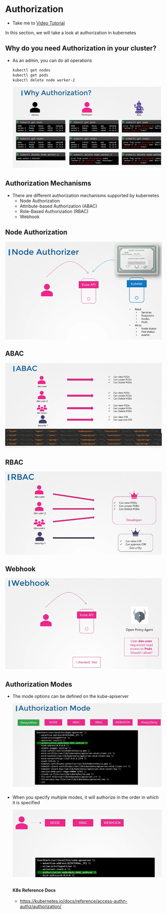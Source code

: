 # Authorization

- Take me to [Video Tutorial](https://kodekloud.com/topic/authorization/)
  
In this section, we will take a look at authorization in kubernetes

## Why do you need Authorization in your cluster?

- As an admin, you can do all operations

  ```
  kubectl get nodes
  kubectl get pods
  kubectl delete node worker-2
  ```
  
  ![at1](../../images/at1.PNG)
  
## Authorization Mechanisms

- There are different authorization mechanisms supported by kubernetes
  - Node Authorization
  - Attribute-based Authorization (ABAC)
  - Role-Based Authorization (RBAC)
  - Webhook
  
## Node Authorization

  ![node-auth](../../images/node-auth.png)
  
## ABAC

  ![abac](../../images/abac.PNG)
  
## RBAC

  ![rbac](../../images/rbac.PNG)

## Webhook
  
  ![webhook](../../images/webhook.PNG)
  
## Authorization Modes

- The mode options can be defined on the kube-apiserver

  ![mode](../../images/mode.PNG)
  
- When you specify multiple modes, it will authorize in the order in which it is specified

  ![mode1](../../images/mode1.PNG)
  
  #### K8s Reference Docs

  - <https://kubernetes.io/docs/reference/access-authn-authz/authorization/>
  